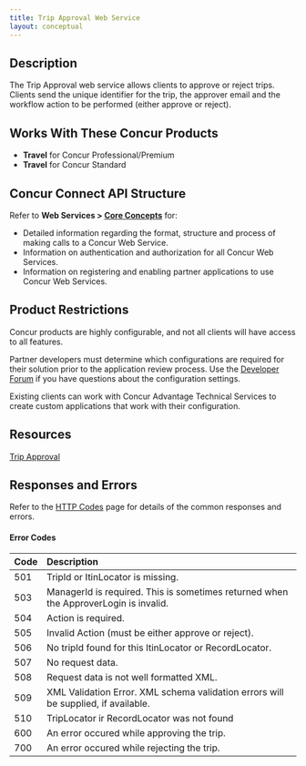 ```yaml
---
title: Trip Approval Web Service 
layout: conceptual
---
```


## Description
The Trip Approval web service allows clients to approve or reject trips. Clients send the unique identifier for the trip, the approver email and the workflow action to be performed (either approve or reject).

## Works With These Concur Products
* **Travel** for Concur Professional/Premium
* **Travel** for Concur Standard

## Concur Connect API Structure
Refer to **Web Services > [Core Concepts][1]** for:
* Detailed information regarding the format, structure and process of making calls to a Concur Web Service.
* Information on authentication and authorization for all Concur Web Services.
* Information on registering and enabling partner applications to use Concur Web Services.

## Product Restrictions
Concur products are highly configurable, and not all clients will have access to all features.

Partner developers must determine which configurations are required for their solution prior to the application review process. Use the [Developer Forum][2] if you have questions about the configuration settings.

Existing clients can work with Concur Advantage Technical Services to create custom applications that work with their configuration.

## Resources
[Trip Approval][3]

##  Responses and Errors
Refer to the [HTTP Codes][4] page for details of the common responses and errors.

####  Error Codes

|  Code |  Description |
|-------|:--------------|
|  501 |  TripId or ItinLocator is missing. |
|  503 |  ManagerId is required. This is sometimes returned when the ApproverLogin is invalid. |
|  504 |  Action is required. |
|  505 |  Invalid Action (must be either approve or reject). |
|  506 |  No tripId found for this ItinLocator or RecordLocator. |
|  507 |  No request data. |
|  508 |  Request data is not well formatted XML. |
|  509 |  XML Validation Error. XML schema validation errors will be supplied, if available. |
|  510 |  TripLocator ir RecordLocator was not found |
|  600 |  An error occured while approving the trip. |
|  700 |  An error occured while rejecting the trip. |

  


[1]: https://developer.concur.com/api-documentation/core-concepts
[2]: https://developer.concur.com/forums/concur-connect
[3]: https://developer.concur.com/trip-approval/trip-approval-resource
[4]: https://developer.concur.com/reference/http-codes
